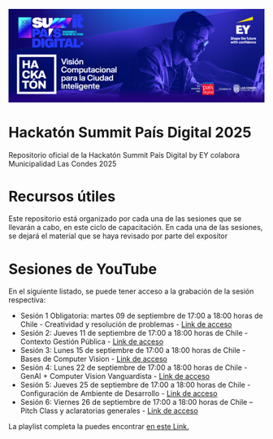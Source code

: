 ![Banner Hackatón EY Pais Digital 2025](public/Summit-PD-2025-Hackaton-Banner.jpg)

# Hackatón Summit País Digital 2025

Repositorio oficial de la Hackatón Summit País Digital by EY colabora Municipalidad Las Condes 2025

# Recursos útiles

Este repositorio está organizado por cada una de las sesiones que se llevarán a cabo, en este ciclo de capacitación. En cada una de las sesiones, se dejará el material que se haya revisado por parte del expositor

# Sesiones de YouTube

En el siguiente listado, se puede tener acceso a la grabación de la sesión respectiva:

- Sesión 1 Obligatoria: martes 09 de septiembre de 17:00 a 18:00 horas de Chile - Creatividad y resolución de problemas - [Link de acceso](https://youtu.be/e-NQJ_ImlQU?si=UGjoF62TfRrR2SyX)
- Sesión 2: Jueves 11 de septiembre de 17:00 a 18:00 horas de Chile - Contexto Gestión Pública - [Link de acceso](https://youtu.be/JdX3Zj8wwOU?si=lM85xrc294onMqq4)
- Sesión 3: Lunes 15 de septiembre de 17:00 a 18:00 horas de Chile - Bases de Computer Vision - [Link de acceso](https://youtu.be/ntuRo9ikYNg?si=ApzOMqsG2nU8pG7X)
- Sesión 4: Lunes 22 de septiembre de 17:00 a 18:00 horas de Chile - GenAI + Computer Vision Vanguardista - [Link de acceso](https://youtu.be/GwTv11GA22I?si=oWt6Av1VgQM478fD)
- Sesión 5: Jueves 25 de septiembre de 17:00 a 18:00 horas de Chile - Configuración de Ambiente de Desarrollo - [Link de acceso](https://youtu.be/jfVyADRBTl4?si=MacBniXlYMxDOeuf)
- Sesión 6: Viernes 26 de septiembre de 17:00 a 18:00 horas de Chile – Pitch Class y aclaratorias generales - [Link de acceso](https://youtu.be/0ibyE18DVLg?si=2Lt2-15GECB3ixqC)

La playlist completa la puedes encontrar [en este Link.](https://youtube.com/playlist?list=PLoumkFfodoKod09M7wA3w7rd1jmcQu2gt&si=h4Y_EMoJLXkDetCQ)
